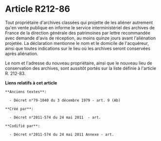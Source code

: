 # Article R212-86

Tout propriétaire d'archives classées qui projette de les aliéner autrement qu'en vente publique en informe le service
interministériel des archives de France de la direction générale des patrimoines par lettre recommandée avec demande d'avis
de réception, au moins quinze jours avant l'aliénation projetée. La déclaration mentionne le nom et le domicile de
l'acquéreur, ainsi que toutes indications sur le lieu où les archives seront conservées après aliénation.

Le nom et l'adresse du nouveau propriétaire, ainsi que le nouveau lieu de conservation des archives, sont aussitôt portés sur
la liste définie à l'article R. 212-83.

**Liens relatifs à cet article**

	**Anciens textes**:

	  - Décret n°79-1040 du 3 décembre 1979 - art. 9 (Ab)

	**Créé par**:

	  - Décret n°2011-574 du 24 mai 2011  - art.

	**Codifié par**:

	  - Décret n°2011-574 du 24 mai 2011 Annexe - art.
